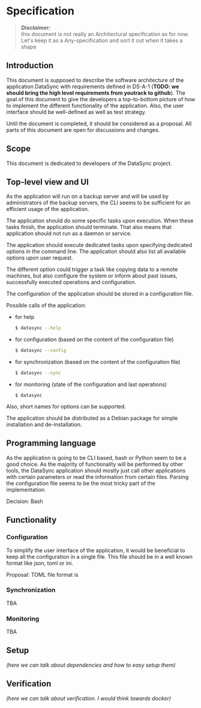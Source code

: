 # Specification

> **_Disclaimer:_**  
>  this document is not really an Architectural specification as for now. 
> Let's keep it as a Any-specification and sort it out when it takes a shape


## Introduction

This document is supposed to describe the software architecture of the application DataSync with 
requirements defined in DS-A-1 (**TODO: we should bring the high level requirements from 
youtrack to github**). The goal of this document to give the developers a top-to-bottom 
picture of how to implement the different functionality of the application. Also, the user 
interface should be well-defined as well as test strategy.

Until the document is completed, it should be considered as a proposal. All parts of this document 
are open for discussions and changes.

## Scope

This document is dedicated to developers of the DataSync project.

## Top-level view and UI

As the application will run on a backup server and will be used by administrators of the backup 
servers, the CLI seems to be sufficient for an efficient usage of the application.

The application should do some specific tasks upon execution. When these tasks finish, the 
application should terminate. That also means that application should not run as a daemon or 
service.

The application should execute dedicated tasks upon specifying dedicated options in the command 
line. The application should also list all available options upon user request.

The different option could trigger a task like copying data to a remote machines, but also 
configure the system or inform about past issues, successfully executed operations and 
configuration.

The configuration of the application should be stored in a configuration file.

Possible calls of the application:

* for help

  ```bash
  $ datasync --help
  ```
* for configuration (based on the content of the configuration file)

  ```bash
  $ datasync --config
  ```
* for synchronization (based on the content of the configuration file)

  ```bash
  $ datasync --sync
  ```
* for monitoring (state of the configuration and last operations)

  ```
  $ datasync
  ```

Also, short names for options can be supported.

The application should be distributed as a Debian package for simple installation and 
de-installation.

## Programming language

As the application is going to be CLI based, bash or Python seem to be a good choice. As the 
majority of functionality will be performed by other tools, the DataSync application should 
mostly just call other applications with certain parameters or read the information from certain 
files. Parsing the configuration file seems to be the most tricky part of the implementation.

Decision: Bash

## Functionality

### Configuration

To simplify the user interface of the application, it would be beneficial to keep all the 
configuration in a single file. This file should be in a well known format like json, toml or ini.

Proposal: TOML file format is 

### Synchronization

TBA

### Monitoring

TBA

## Setup

*(here we can talk about dependencies and how to easy setup them)*

## Verification

*(here we can talk about verification. I would think towards docker)*
